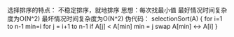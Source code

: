 选择排序的特点：
不稳定排序，就地排序
思想：每次找最小值
最好情况时间复杂度为O(N^2)
最坏情况时间复杂度为O(N^2)
伪代码：
selectionSort(A)
{
  for i=1 to n-1
      min=i
      for j = i+1 to n-1
          if A[j] < A[min]
             min = j
      swap A[min] <-> A[i]
}
